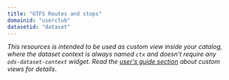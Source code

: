 ```yaml
---
title: "GTFS Routes and stops"
domainid: "userclub"
datasetid: "dataset"
---
```


*This resources is intended to be used as custom view inside your catalog, where the dataset context is always named `ctx` and doesn't require any `ods-dataset-context` widget. Read the [user's guide section](https://help.opendatasoft.com/platform/en/publishing_data/07_configuring_visualizations/06_configuring_custom_view/custom.html#configuring-the-custom-view) about custom views for details*.
